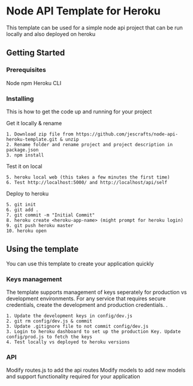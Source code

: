 # Node API Template for Heroku

This template can be used for a simple node api project that can be run locally and also deployed on heroku

## Getting Started

### Prerequisites

Node
npm
Heroku CLI

### Installing

This is how to get the code up and running for your project

Get it locally & rename

```
1. Download zip file from https://github.com/jescrafts/node-api-heroku-template.git & unzip
2. Rename folder and rename project and project description in package.json
3. npm install
```

Test it on local

```
5. heroku local web (this takes a few minutes the first time)
6. Test http://localhost:5000/ and http://localhost/api/self
```

Deploy to heroku

```
5. git init
6. git add .
7. git commit -m "Initial Commit"
8. heroku create <heroku-app-name> (might prompt for heroku login)
9. git push heroku master
10. heroku open
```

## Using the template

You can use this template to create your application quickly

### Keys management

The template supports management of keys seperately for production vs development environments. For any service that requires secure credentials, create the development and production credentials. 
. 

```
1. Update the development keys in config/dev.js
2. git rm config/dev.js & commit
3. Update .gitignore file to not commit config/dev.js
3. Login to heroku dashboard to set up the production Key. Update config/prod.js to fetch the keys
4. Test locally vs deployed to heroku versions
```

### API

Modify routes.js to add the api routes
Modify models to add new models and support functionality required for your application

